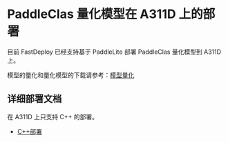 # PaddleClas 量化模型在 A311D 上的部署
目前 FastDeploy 已经支持基于 PaddleLite 部署 PaddleClas 量化模型到 A311D 上。

模型的量化和量化模型的下载请参考：[模型量化](../quantize/README.md)


## 详细部署文档

在 A311D 上只支持 C++ 的部署。

- [C++部署](cpp)
